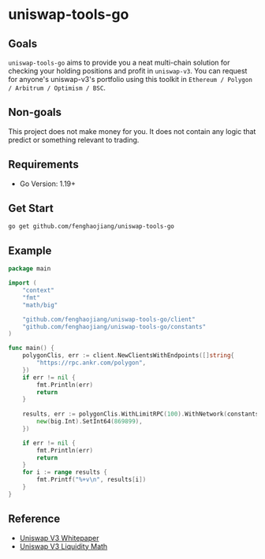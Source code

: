 
# uniswap-tools-go  



## Goals  

`uniswap-tools-go` aims to provide you a neat multi-chain solution for checking your holding positions and profit in `uniswap-v3`. You can request for anyone's uniswap-v3's portfolio using this toolkit in `Ethereum / Polygon / Arbitrum / Optimism / BSC`.  

## Non-goals 

This project does not make money for you. It does not contain any logic that predict or something relevant to trading. 


## Requirements
- Go Version: 1.19+

## Get Start
```shell
go get github.com/fenghaojiang/uniswap-tools-go
```



## Example  

```go
package main

import (
	"context"
	"fmt"
	"math/big"

	"github.com/fenghaojiang/uniswap-tools-go/client"
	"github.com/fenghaojiang/uniswap-tools-go/constants"
)

func main() {
	polygonClis, err := client.NewClientsWithEndpoints([]string{
		"https://rpc.ankr.com/polygon",
	})
	if err != nil {
		fmt.Println(err)
		return
	}
    
	results, err := polygonClis.WithLimitRPC(100).WithNetwork(constants.PolygonNetwork).AggregatedPosition(context.Background(), []*big.Int{
		new(big.Int).SetInt64(869899),
	})

	if err != nil {
		fmt.Println(err)
		return
	}
	for i := range results {
		fmt.Printf("%+v\n", results[i])
	}
}

```


## Reference  

- [Uniswap V3 Whitepaper](https://uniswap.org/whitepaper-v3.pdf)
- [Uniswap V3 Liquidity Math](https://atiselsts.github.io/pdfs/uniswap-v3-liquidity-math.pdf)  





